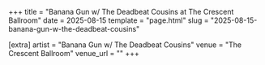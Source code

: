 +++
title = "Banana Gun w/ The Deadbeat Cousins at The Crescent Ballroom"
date = 2025-08-15
template = "page.html"
slug = "2025-08-15-banana-gun-w-the-deadbeat-cousins"

[extra]
artist = "Banana Gun w/ The Deadbeat Cousins"
venue = "The Crescent Ballroom"
venue_url = ""
+++
